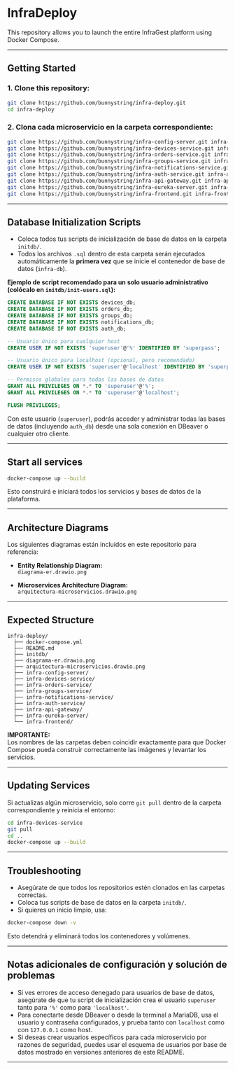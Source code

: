 # InfraDeploy

This repository allows you to launch the entire InfraGest platform using Docker Compose.

---

## Getting Started

### 1. Clone this repository:

```sh
git clone https://github.com/bunnystring/infra-deploy.git
cd infra-deploy
```

### 2. Clona cada microservicio en la carpeta correspondiente:

```sh
git clone https://github.com/bunnystring/infra-config-server.git infra-config-server
git clone https://github.com/bunnystring/infra-devices-service.git infra-devices-service
git clone https://github.com/bunnystring/infra-orders-service.git infra-orders-service
git clone https://github.com/bunnystring/infra-groups-service.git infra-groups-service
git clone https://github.com/bunnystring/infra-notifications-service.git infra-notifications-service
git clone https://github.com/bunnystring/infra-auth-service.git infra-auth-service
git clone https://github.com/bunnystring/infra-api-gateway.git infra-api-gateway
git clone https://github.com/bunnystring/infra-eureka-server.git infra-eureka-server
git clone https://github.com/bunnystring/infra-frontend.git infra-frontend
```

---

## Database Initialization Scripts

- Coloca todos tus scripts de inicialización de base de datos en la carpeta `initdb/`.
- Todos los archivos `.sql` dentro de esta carpeta serán ejecutados automáticamente la **primera vez** que se inicie el contenedor de base de datos (`infra-db`).

**Ejemplo de script recomendado para un solo usuario administrativo (colócalo en `initdb/init-users.sql`):**

```sql
CREATE DATABASE IF NOT EXISTS devices_db;
CREATE DATABASE IF NOT EXISTS orders_db;
CREATE DATABASE IF NOT EXISTS groups_db;
CREATE DATABASE IF NOT EXISTS notifications_db;
CREATE DATABASE IF NOT EXISTS auth_db;

-- Usuario único para cualquier host
CREATE USER IF NOT EXISTS 'superuser'@'%' IDENTIFIED BY 'superpass';

-- Usuario único para localhost (opcional, pero recomendado)
CREATE USER IF NOT EXISTS 'superuser'@'localhost' IDENTIFIED BY 'superpass';

-- Permisos globales para todas las bases de datos
GRANT ALL PRIVILEGES ON *.* TO 'superuser'@'%';
GRANT ALL PRIVILEGES ON *.* TO 'superuser'@'localhost';

FLUSH PRIVILEGES;
```

Con este usuario (`superuser`), podrás acceder y administrar todas las bases de datos (incluyendo `auth_db`) desde una sola conexión en DBeaver o cualquier otro cliente.

---

## Start all services

```sh
docker-compose up --build
```

Esto construirá e iniciará todos los servicios y bases de datos de la plataforma.

---

## Architecture Diagrams

Los siguientes diagramas están incluidos en este repositorio para referencia:

- **Entity Relationship Diagram:**  
  `diagrama-er.drawio.png`

- **Microservices Architecture Diagram:**  
  `arquitectura-microservicios.drawio.png`

---

## Expected Structure

```
infra-deploy/
  ├── docker-compose.yml
  ├── README.md
  ├── initdb/
  ├── diagrama-er.drawio.png
  ├── arquitectura-microservicios.drawio.png
  ├── infra-config-server/
  ├── infra-devices-service/
  ├── infra-orders-service/
  ├── infra-groups-service/
  ├── infra-notifications-service/
  ├── infra-auth-service/
  ├── infra-api-gateway/
  ├── infra-eureka-server/
  └── infra-frontend/
```

**IMPORTANTE:**  
Los nombres de las carpetas deben coincidir exactamente para que Docker Compose pueda construir correctamente las imágenes y levantar los servicios.

---

## Updating Services

Si actualizas algún microservicio, solo corre `git pull` dentro de la carpeta correspondiente y reinicia el entorno:

```sh
cd infra-devices-service
git pull
cd ..
docker-compose up --build
```

---

## Troubleshooting

- Asegúrate de que todos los repositorios estén clonados en las carpetas correctas.
- Coloca tus scripts de base de datos en la carpeta `initdb/`.
- Si quieres un inicio limpio, usa:

```sh
docker-compose down -v
```

Esto detendrá y eliminará todos los contenedores y volúmenes.

---

## Notas adicionales de configuración y solución de problemas

- Si ves errores de acceso denegado para usuarios de base de datos, asegúrate de que tu script de inicialización crea el usuario `superuser` tanto para `'%'` como para `'localhost'`.
- Para conectarte desde DBeaver o desde la terminal a MariaDB, usa el usuario y contraseña configurados, y prueba tanto con `localhost` como con `127.0.0.1` como host.
- Si deseas crear usuarios específicos para cada microservicio por razones de seguridad, puedes usar el esquema de usuarios por base de datos mostrado en versiones anteriores de este README.

---
